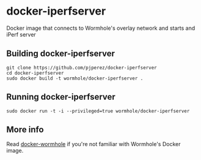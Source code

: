 # docker-iperfserver
Docker image that connects to Wormhole's overlay network and starts and iPerf server

## Building docker-iperfserver
    
    git clone https://github.com/pjperez/docker-iperfserver
    cd docker-iperfserver
    sudo docker build -t wormhole/docker-iperfserver .

## Running docker-iperfserver
    sudo docker run -t -i --privileged=true wormhole/docker-iperfserver
    
## More info

Read [docker-wormhole](https://github.com/pjperez/docker-wormhole) if you're not familiar with Wormhole's Docker image.